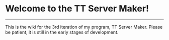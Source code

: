 # Welcome to the TT Server Maker!

***

This is the wiki for the 3rd iteration of my program, TT Server Maker. Please be patient, it is still in the early stages of development.

